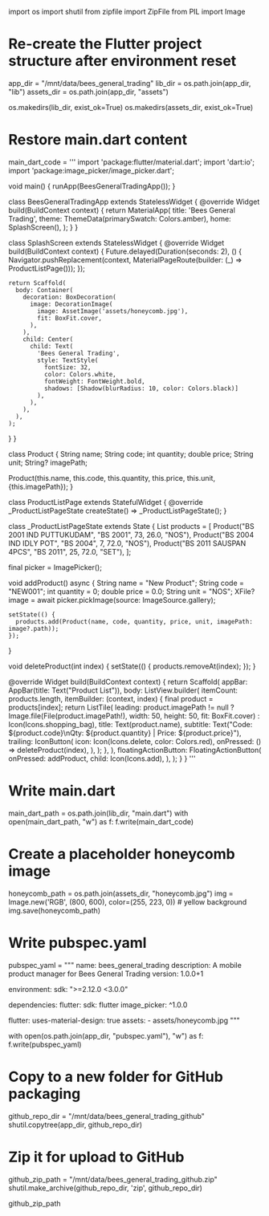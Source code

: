 import os
import shutil
from zipfile import ZipFile
from PIL import Image

# Re-create the Flutter project structure after environment reset
app_dir = "/mnt/data/bees_general_trading"
lib_dir = os.path.join(app_dir, "lib")
assets_dir = os.path.join(app_dir, "assets")

os.makedirs(lib_dir, exist_ok=True)
os.makedirs(assets_dir, exist_ok=True)

# Restore main.dart content
main_dart_code = '''
import 'package:flutter/material.dart';
import 'dart:io';
import 'package:image_picker/image_picker.dart';

void main() {
  runApp(BeesGeneralTradingApp());
}

class BeesGeneralTradingApp extends StatelessWidget {
  @override
  Widget build(BuildContext context) {
    return MaterialApp(
      title: 'Bees General Trading',
      theme: ThemeData(primarySwatch: Colors.amber),
      home: SplashScreen(),
    );
  }
}

class SplashScreen extends StatelessWidget {
  @override
  Widget build(BuildContext context) {
    Future.delayed(Duration(seconds: 2), () {
      Navigator.pushReplacement(context, MaterialPageRoute(builder: (_) => ProductListPage()));
    });

    return Scaffold(
      body: Container(
        decoration: BoxDecoration(
          image: DecorationImage(
            image: AssetImage('assets/honeycomb.jpg'),
            fit: BoxFit.cover,
          ),
        ),
        child: Center(
          child: Text(
            'Bees General Trading',
            style: TextStyle(
              fontSize: 32,
              color: Colors.white,
              fontWeight: FontWeight.bold,
              shadows: [Shadow(blurRadius: 10, color: Colors.black)]
            ),
          ),
        ),
      ),
    );
  }
}

class Product {
  String name;
  String code;
  int quantity;
  double price;
  String unit;
  String? imagePath;

  Product(this.name, this.code, this.quantity, this.price, this.unit, {this.imagePath});
}

class ProductListPage extends StatefulWidget {
  @override
  _ProductListPageState createState() => _ProductListPageState();
}

class _ProductListPageState extends State<ProductListPage> {
  List<Product> products = [
    Product("BS 2001 IND PUTTUKUDAM", "BS 2001", 73, 26.0, "NOS"),
    Product("BS 2004 IND IDLY POT", "BS 2004", 7, 72.0, "NOS"),
    Product("BS 2011 SAUSPAN 4PCS", "BS 2011", 25, 72.0, "SET"),
  ];

  final picker = ImagePicker();

  void addProduct() async {
    String name = "New Product";
    String code = "NEW001";
    int quantity = 0;
    double price = 0.0;
    String unit = "NOS";
    XFile? image = await picker.pickImage(source: ImageSource.gallery);

    setState(() {
      products.add(Product(name, code, quantity, price, unit, imagePath: image?.path));
    });
  }

  void deleteProduct(int index) {
    setState(() {
      products.removeAt(index);
    });
  }

  @override
  Widget build(BuildContext context) {
    return Scaffold(
      appBar: AppBar(title: Text("Product List")),
      body: ListView.builder(
        itemCount: products.length,
        itemBuilder: (context, index) {
          final product = products[index];
          return ListTile(
            leading: product.imagePath != null
                ? Image.file(File(product.imagePath!), width: 50, height: 50, fit: BoxFit.cover)
                : Icon(Icons.shopping_bag),
            title: Text(product.name),
            subtitle: Text("Code: ${product.code}\\nQty: ${product.quantity} | Price: ${product.price}"),
            trailing: IconButton(
              icon: Icon(Icons.delete, color: Colors.red),
              onPressed: () => deleteProduct(index),
            ),
          );
        },
      ),
      floatingActionButton: FloatingActionButton(
        onPressed: addProduct,
        child: Icon(Icons.add),
      ),
    );
  }
}
'''

# Write main.dart
main_dart_path = os.path.join(lib_dir, "main.dart")
with open(main_dart_path, "w") as f:
    f.write(main_dart_code)

# Create a placeholder honeycomb image
honeycomb_path = os.path.join(assets_dir, "honeycomb.jpg")
img = Image.new('RGB', (800, 600), color=(255, 223, 0))  # yellow background
img.save(honeycomb_path)

# Write pubspec.yaml
pubspec_yaml = """
name: bees_general_trading
description: A mobile product manager for Bees General Trading
version: 1.0.0+1

environment:
  sdk: ">=2.12.0 <3.0.0"

dependencies:
  flutter:
    sdk: flutter
  image_picker: ^1.0.0

flutter:
  uses-material-design: true
  assets:
    - assets/honeycomb.jpg
"""

with open(os.path.join(app_dir, "pubspec.yaml"), "w") as f:
    f.write(pubspec_yaml)

# Copy to a new folder for GitHub packaging
github_repo_dir = "/mnt/data/bees_general_trading_github"
shutil.copytree(app_dir, github_repo_dir)

# Zip it for upload to GitHub
github_zip_path = "/mnt/data/bees_general_trading_github.zip"
shutil.make_archive(github_repo_dir, 'zip', github_repo_dir)

github_zip_path
